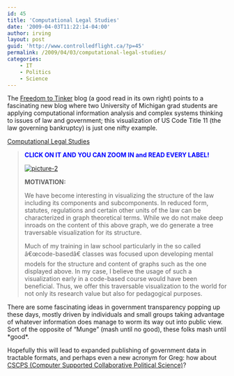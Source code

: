 ```yaml
---
id: 45
title: 'Computational Legal Studies'
date: '2009-04-03T11:22:14-04:00'
author: irving
layout: post
guid: 'http://www.controlledflight.ca/?p=45'
permalink: /2009/04/03/computational-legal-studies/
categories:
    - IT
    - Politics
    - Science
---
```


The [Freedom to Tinker](http://freedom-to-tinker.com/blog/paul/fascinating-new-blog-computationallegalstudiescom) blog (a good read in its own right) points to a fascinating new blog where two University of Michigan grad students are applying computational information analysis and complex systems thinking to issues of law and government; this visualization of US Code Title 11 (the law governing bankruptcy) is just one nifty example.

[Computational Legal Studies](http://computationallegalstudies.com/)

> **<span style="color: #0000ff;">CLICK ON IT AND YOU CAN ZOOM IN and READ EVERY LABEL! </span>**
> 
> [![picture-2](http://computationallegalstudies.com/wp-content/uploads/2009/04/picture-2.png "picture-2")](http://www-personal.umich.edu/%7Emjbommar/Title11/code11.html)
> 
> **MOTIVATION:**
> 
> We have become interesting in visualizing the structure of the law including its components and subcomponents. In reduced form, statutes, regulations and certain other units of the law can be characterized in graph theoretical terms. While we do not make deep inroads on the content of this above graph, we do generate a tree traversable visualization for its structure.
> 
> Much of my training in law school particularly in the so called â€œcode-basedâ€&#157; classes was focused upon developing mental models for the structure and content of graphs such as the one displayed above. In my case, I believe the usage of such a visualization early in a code-based course would have been beneficial. Thus, we offer this traversable visualization to the world for not only its research value but also for pedagogical purposes.

There are some fascinating ideas in government transparency popping up these days, mostly driven by individuals and small groups taking advantage of whatever information does manage to worm its way out into public view. Sort of the opposite of “Munge” (mash until no good), these folks mash until \*good\*.

Hopefully this will lead to expanded publishing of government data in tractable formats, and perhaps even a new acronym for Greg: how about [CSCPS (Computer Supported Collaborative Political Science)](http://pyre.third-bit.com/blog/archives/2086.html)?